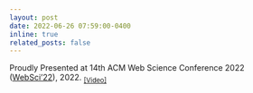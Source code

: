 ```yaml
---
layout: post
date: 2022-06-26 07:59:00-0400
inline: true
related_posts: false
---
```


Proudly Presented at 14th ACM Web Science Conference 2022 ([WebSci’22](https://websci22.webscience.org/)), 2022. <sub>[[Video]](https://youtu.be/49Lik62QnrU)</sub>